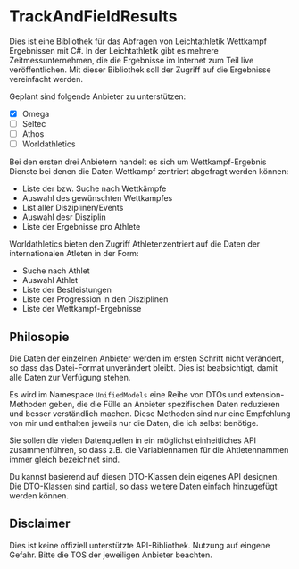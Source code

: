 # TrackAndFieldResults
Dies ist eine Bibliothek für das Abfragen von Leichtathletik Wettkampf Ergebnissen mit C#. In der Leichtathletik gibt es mehrere Zeitmessunternehmen, die die Ergebnisse im Internet zum Teil live veröffentlichen. Mit dieser Bibliothek soll der Zugriff auf die Ergebnisse vereinfacht werden.

Geplant sind folgende Anbieter zu unterstützen:
- [x] Omega
- [ ] Seltec
- [ ] Athos
- [ ] Worldathletics

Bei den ersten drei Anbietern handelt es sich um Wettkampf-Ergebnis Dienste bei denen die Daten Wettkampf zentriert abgefragt werden können:
- Liste der bzw. Suche nach Wettkämpfe
- Auswahl des gewünschten Wettkampfes
- List aller Disziplinen/Events
- Auswahl desr Disziplin
- Liste der Ergebnisse pro Athlete

Worldathletics bieten den Zugriff Athletenzentriert auf die Daten der internationalen Atleten in der Form:
- Suche nach Athlet
- Auswahl Athlet
- Liste der Bestleistungen
- Liste der Progression in den Disziplinen
- Liste der Wettkampf-Ergebnisse

## Philosopie
Die Daten der einzelnen Anbieter werden im ersten Schritt nicht verändert, so dass das Datei-Format unverändert bleibt. Dies ist beabsichtigt, damit alle Daten zur Verfügung stehen.

Es wird im Namespace `UnifiedModels` eine Reihe von DTOs und extension-Methoden geben, die die Fülle an Anbieter spezifischen Daten reduzieren und besser verständlich machen. Diese Methoden sind nur eine Empfehlung von mir und enthalten jeweils nur die Daten, die ich selbst benötige.

Sie sollen die vielen Datenquellen in ein möglichst einheitliches API zusammenführen, so dass z.B. die Variablennamen für die Ahtletennammen immer gleich bezeichnet sind.

Du kannst basierend auf diesen DTO-Klassen dein eigenes API designen. Die DTO-Klassen sind partial, so dass weitere Daten einfach hinzugefügt werden können.

## Disclaimer
Dies ist keine offiziell unterstützte API-Bibliothek. Nutzung auf eingene Gefahr. Bitte die TOS der jeweiligen Anbieter beachten.
